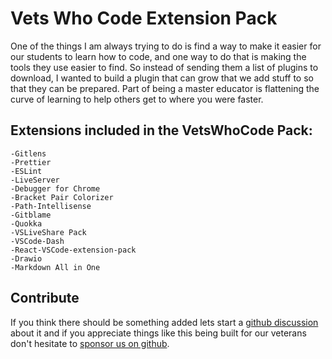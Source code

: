 # Vets Who Code Extension Pack

One of the things I am always trying to do is find a way to make it easier for our students to learn how to code, and one way to do that is making the tools they use easier to find. So instead of sending them a list of plugins to download, I wanted to build a plugin that can grow that we add stuff to so that they can be prepared. Part of being a master educator is flattening the curve of learning to help others get to where you were faster. 


## Extensions included in the VetsWhoCode Pack:
    -Gitlens
    -Prettier
    -ESLint
    -LiveServer
    -Debugger for Chrome
    -Bracket Pair Colorizer
    -Path-Intellisense
    -Gitblame
    -Quokka
    -VSLiveShare Pack
    -VSCode-Dash
    -React-VSCode-extension-pack
    -Drawio
    -Markdown All in One



## Contribute
If you think there should be something added lets start a [github discussion](https://github.com/Vets-Who-Code/vetswhocode-extension-pack/discussions) about it and if you appreciate things like this being built for our veterans don't hesitate to [sponsor us on github](https://github.com/sponsors/Vets-Who-Code).
